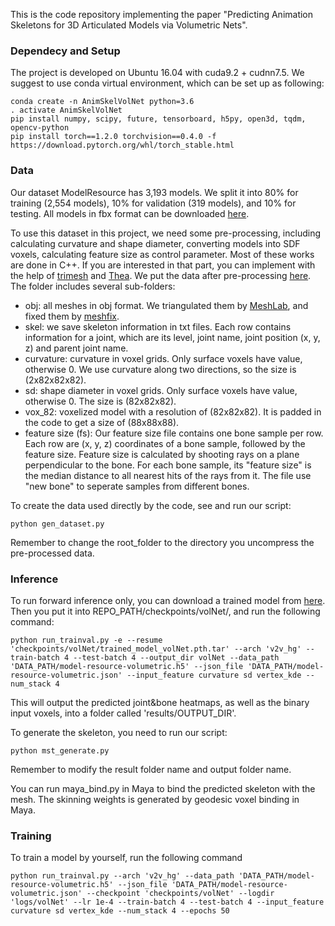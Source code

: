 This is the code repository implementing the paper "Predicting Animation Skeletons for 3D Articulated Models via Volumetric Nets".

### Dependecy and Setup

The project is developed on Ubuntu 16.04 with cuda9.2 + cudnn7.5. 
We suggest to use conda virtual environment, which can be set up as following: 

```
conda create -n AnimSkelVolNet python=3.6
. activate AnimSkelVolNet
pip install numpy, scipy, future, tensorboard, h5py, open3d, tqdm, opencv-python
pip install torch==1.2.0 torchvision==0.4.0 -f https://download.pytorch.org/whl/torch_stable.html
```

### Data

Our dataset ModelResource has 3,193 models. 
We split it into 80% for training (2,554 models), 10%
for validation (319 models), and 10% for testing. 
All models in fbx format can be downloaded [here](https://umass.box.com/s/pgm8i7of0w1om4anzl9dxignepcaanym).

To use this dataset in this project, we need some pre-processing, 
including calculating curvature and shape diameter, 
converting models into SDF voxels, calculating feature size as control parameter. 
Most of these works are done in C++. If you are interested 
in that part, you can implement with the help of [trimesh](https://gfx.cs.princeton.edu/proj/trimesh2/) 
and [Thea](https://github.com/sidch/Thea). 
We put the data after pre-processing [here](https://umass.box.com/s/o7dki17i431vd3xlvjz32aneq2t20o0o). 
The folder includes several sub-folders:

* obj: all meshes in obj format. We triangulated them by [MeshLab](http://www.meshlab.net/), and fixed them by [meshfix](https://github.com/MarcoAttene/MeshFix-V2.1).
* skel: we save skeleton information in txt files. Each row contains information for a joint, 
which are its level, joint name, joint position (x, y, z) and parent joint name.
* curvature: curvature in voxel grids. Only surface voxels have value, otherwise 0. 
We use curvature along two directions, so the size is (2x82x82x82).
* sd: shape diameter in voxel grids. Only surface voxels have value, otherwise 0. The size is (82x82x82).
* vox_82: voxelized model with a resolution of (82x82x82). 
It is padded in the code to get a size of (88x88x88).
* feature size (fs): Our feature size file contains one bone sample per row. 
Each row are (x, y, z) coordinates of a bone sample, followed by the feature size. 
Feature size is calculated by shooting rays on a plane perpendicular to the bone. 
For each bone sample, its "feature size" is the median distance to all nearest hits 
of the rays from it. The file use "new bone" to seperate samples from different bones.

To create the data used directly by the code, see and run our script:

`python gen_dataset.py`

Remember to change the root_folder to the directory you uncompress the pre-processed data.

### Inference
To run forward inference only, you can download a trained model from [here](https://umass.box.com/s/11l0yia01j8a1brr2qkhdibjjxl450t8). 
Then you put it into REPO_PATH/checkpoints/volNet/, and run the following command:

`python run_trainval.py -e --resume 'checkpoints/volNet/trained_model_volNet.pth.tar' --arch 'v2v_hg' --train-batch 4 --test-batch 4 --output_dir volNet --data_path 'DATA_PATH/model-resource-volumetric.h5' --json_file 'DATA_PATH/model-resource-volumetric.json' --input_feature curvature sd vertex_kde --num_stack 4`

This will output the predicted joint&bone heatmaps, as well as the binary input voxels, 
into a folder called 'results/OUTPUT_DIR'.

To generate the skeleton, you need to run our script:

`python mst_generate.py`

Remember to modify the result folder name and output folder name.

You can run maya_bind.py in Maya to bind the predicted skeleton with the mesh. The skinning weights is generated by geodesic voxel binding in Maya.

### Training
To train a model by yourself, run the following command

`python run_trainval.py --arch 'v2v_hg' --data_path 'DATA_PATH/model-resource-volumetric.h5' --json_file 'DATA_PATH/model-resource-volumetric.json' --checkpoint 'checkpoints/volNet' --logdir 'logs/volNet' --lr 1e-4 --train-batch 4 --test-batch 4 --input_feature curvature sd vertex_kde --num_stack 4 --epochs 50`


